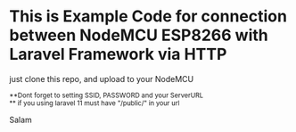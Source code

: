 <h1>This is Example Code for connection between NodeMCU ESP8266 with Laravel Framework via HTTP</h1>

just clone this repo, and upload to your NodeMCU
<p></p>
<small>**Dont forget to setting SSID, PASSWORD and your ServerURL</small>
<br>
<small>** if you using laravel 11 must have "/public/" in your url</small>

<p>Salam</p>
